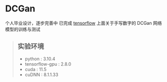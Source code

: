 # DCGan
个人毕业设计，逐步完善中
已完成 [tensorflow](https://tensorflow.google.cn/tutorials/generative/dcgan) 上面关于手写数字的 DCGan 网络模型的训练与测试

> ## 实验环境
> * python : 3.10.4
> * tensorflow-gpu : 2.8.0
> * cuda : 11.5
> * cuDNN : 8.1.1.33
